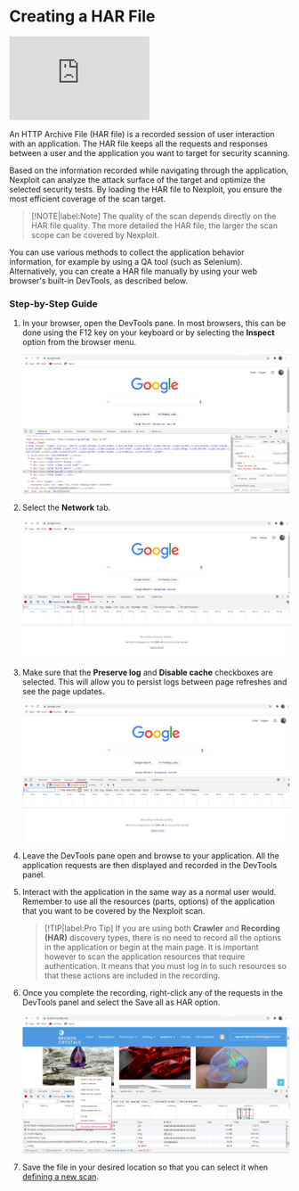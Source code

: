 # Creating a HAR File
<div> <iframe width="50%"src="https://www.youtube.com/embed/HMpBQ7JkxHI" title="YouTube video player" frameborder="0" allow="accelerometer; autoplay; clipboard-write; encrypted-media; gyroscope; picture-in-picture" allowfullscreen></iframe></div>

An HTTP Archive File (HAR file) is a recorded session of user interaction with an application. The HAR file keeps all the requests and responses between a user and the application you want to target for security scanning. 

Based on the information recorded while navigating through the application, Nexploit can analyze the attack surface of the target and optimize the selected security tests. By loading the HAR file to Nexploit, you ensure the most efficient coverage of the scan target.  

>[!NOTE|label:Note]
The quality of the scan depends directly on the HAR file quality. The more detailed the HAR file, the larger the scan scope can be covered by Nexploit. 

You can use various methods to collect the application behavior information, for example by using a QA tool (such as Selenium). Alternatively, you can create a HAR file manually by using your web browser's built-in DevTools, as described below.

### Step-by-Step Guide <!-- {docsify-ignore} -->
1. In your browser, open the DevTools pane. In most browsers, this can be done using the F12 key on your keyboard or by selecting the **Inspect** option from the browser menu. 

    ![DevTools](../media/open-devtools.png ':size=45%')

2. Select the **Network** tab.

    ![Network-Tab](../media/network-tab.png ':size=45%')

3. Make sure that the **Preserve log** and **Disable cache** checkboxes are selected. This will allow you to persist logs between page refreshes and see the page updates. 

    ![Checkboxes](../media/preserve-log.png ':size=45%')

4. Leave the DevTools pane open and browse to your application. All the application requests are then displayed and recorded in the DevTools panel.

5. Interact with the application in the same way as a normal user would. Remember to use all the resources (parts, options) of the application that you want to be covered by the Nexploit scan.
    > [!TIP|label:Pro Tip]
    If you are using both **Crawler** and **Recording (HAR)** discovery types, there is no need to record all the options in the application or begin at the main page. It is important however to scan the application resources that require authentication. It means that you must log in to such resources so that these actions are included in the recording.

6. Once you complete the recording, right-click any of the requests in the DevTools panel and select the Save all as HAR option.

    ![Save-as-HAR](../media/save-har.png ':size=45%')

7. Save the file in your desired location so that you can select it when [defining a new scan](/guide/np-web-ui/scanning/creating-new-scan.md). 

